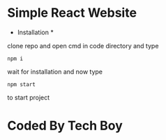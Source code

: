 # Simple React Website

* Installation *

clone repo and open cmd in code directory  and type

``` npm i ```

wait for installation and now type 

``` npm start ```

to start project


# Coded By Tech Boy 

